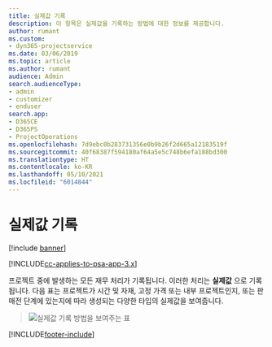 ```yaml
---
title: 실제값 기록
description: 이 항목은 실제값을 기록하는 방법에 대한 정보를 제공합니다.
author: rumant
ms.custom:
- dyn365-projectservice
ms.date: 03/06/2019
ms.topic: article
ms.author: rumant
audience: Admin
search.audienceType:
- admin
- customizer
- enduser
search.app:
- D365CE
- D365PS
- ProjectOperations
ms.openlocfilehash: 7d9ebc0b283731356e0b9b26f2d665a12183519f
ms.sourcegitcommit: 40f68387f594180af64a5e5c748b6efa188bd300
ms.translationtype: HT
ms.contentlocale: ko-KR
ms.lasthandoff: 05/10/2021
ms.locfileid: "6014844"
---
```

# <a name="recording-actuals"></a>실제값 기록 

[!include [banner](../includes/psa-now-project-operations.md)]

[!INCLUDE[cc-applies-to-psa-app-3.x](../includes/cc-applies-to-psa-app-3x.md)]

프로젝트 중에 발생하는 모든 재무 처리가 기록됩니다. 이러한 처리는 **실제값** 으로 기록됩니다. 다음 표는 프로젝트가 시간 및 자재, 고정 가격 또는 내부 프로젝트인지, 또는 판매전 단계에 있는지에 따라 생성되는 다양한 타입의 실제값을 보여줍니다.

> ![실제값 기록 방법을 보여주는 표](media/advanced-table2.png)


[!INCLUDE[footer-include](../includes/footer-banner.md)]